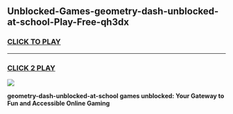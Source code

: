 
## Unblocked-Games-geometry-dash-unblocked-at-school-Play-Free-qh3dx
<h3>
<a href="https://premium76.site?title=geometry-dash-unblocked-at-school&ref=23A">CLICK TO PLAY</a></h3>
<hr>

<h3>
<a href="https://premium76.site?title=geometry-dash-unblocked-at-school&ref=23A">CLICK 2 PLAY</a>
  
</h3>

<a href="https://premium76.site?title=geometry-dash-unblocked-at-school&ref=23A"><img src="https://clearcache.store/games.png"></a>


**geometry-dash-unblocked-at-school games unblocked: Your Gateway to Fun and Accessible Online Gaming**
